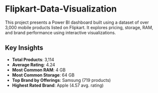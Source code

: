 # Flipkart-Data-Visualization

This project presents a Power BI dashboard built using a dataset of over 3,000 mobile products listed on Flipkart. It explores pricing, storage, RAM, and brand performance using interactive visualizations.

## Key Insights
- **Total Products**: 3,114
- **Average Rating**: 4.24
- **Most Common RAM**: 4 GB
- **Most Common Storage**: 64 GB
- **Top Brand by Offerings**: Samsung (719 products)
- **Highest Rated Brand**: Apple (4.57 avg. rating)
